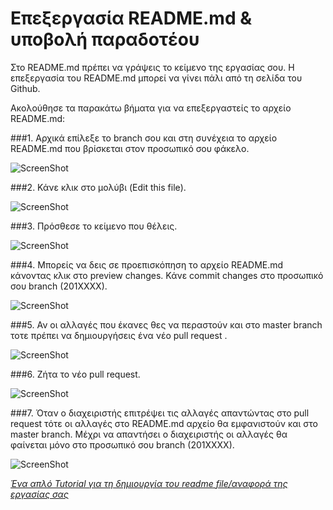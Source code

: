 # Επεξεργασία README.md & υποβολή παραδοτέου

Στο README.md πρέπει να γράψεις το κείμενο της εργασίας σου. Η επεξεργασία του README.md μπορεί να γίνει πάλι από τη σελίδα του Github.

Ακολούθησε τα παρακάτω βήματα για να επεξεργαστείς το αρχείο README.md:

###1. Αρχικά επίλεξε το branch σου και στη συνέχεια το αρχείο README.md που βρίσκεται στον προσωπικό σου φάκελο.

![ScreenShot](https://github.com/courses-ionio/help/blob/master/images/10.png)

###2. Κάνε κλικ στο μολύβι (Edit this file).

![ScreenShot](https://github.com/courses-ionio/help/blob/master/images/11.png)

###3. Πρόσθεσε το κείμενο που θέλεις.

![ScreenShot](https://github.com/courses-ionio/help/blob/master/images/12.png)

###4. Μπορείς να δεις σε προεπισκόπηση το αρχείο README.md κάνοντας κλικ στο preview changes. Κάνε commit changes στο προσωπικό σου branch (201XXXX).

![ScreenShot](https://github.com/courses-ionio/help/blob/master/images/13.png)

###5. Αν οι αλλαγές που έκανες θες να περαστούν και στο master branch τοτε πρέπει να δημιουργήσεις ένα νέο pull request .

![ScreenShot](https://github.com/courses-ionio/help/blob/master/images/14.png)

###6. Ζήτα το νέο pull request.

![ScreenShot](https://github.com/courses-ionio/help/blob/master/images/15.png)

###7. Όταν ο διαχειριστής επιτρέψει τις αλλαγές απαντώντας στο pull request τότε οι αλλαγές στο README.md αρχείο θα εμφανιστούν και στο master branch. Μέχρι να απαντήσει ο διαχειριστής οι αλλαγές θα φαίνεται μόνο στο προσωπικό σου branch (201XXXX).

![ScreenShot](https://github.com/courses-ionio/help/blob/master/images/16.png)

_[Ένα απλό Tutorial για τη δημιουργία του readme file/αναφορά της εργασίας σας](https://guides.github.com/features/mastering-markdown/)_

